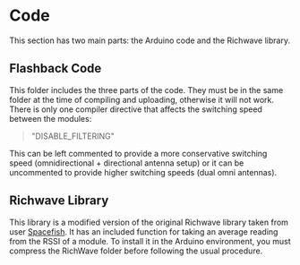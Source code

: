 # Code

This section has two main parts: the Arduino code and the Richwave library.

## Flashback Code

This folder includes the three parts of the code. They must be in the same folder at the time of compiling and uploading, otherwise it will not work. There is only one compiler directive that affects the switching speed between the modules:
> "DISABLE_FILTERING"

This can be left commented to provide a more conservative switching speed (omnidirectional + directional antenna setup) or it can be uncommented to provide higher switching speeds (dual omni antennas).

## Richwave Library

This library is a modified version of the original Richwave library taken from user [Spacefish](https://github.com/Spacefish/RichWave). It has an included function for taking an average reading from the RSSI of a module. To install it in the Arduino environment, you must compress the RichWave folder before following the usual procedure.
